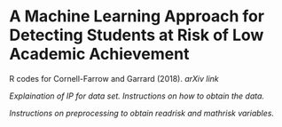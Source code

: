 # A Machine Learning Approach for Detecting Students at Risk of Low Academic Achievement

R codes for Cornell-Farrow and Garrard (2018). *arXiv link*


*Explaination of IP for data set. Instructions on how to obtain the data.*

*Instructions on preprocessing to obtain readrisk and mathrisk variables.*
